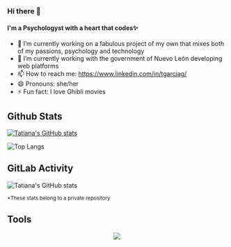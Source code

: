 ### Hi there 👋

<!--
**DraCaligari/DraCaligari** is a ✨ _special_ ✨ repository because its `README.md` (this file) appears on your GitHub profile.
-->

#### I'm a Psychologyst with a heart that codes✨

- 🔭 I’m currently working on a fabulous project of my own that mixes both of my passions, psychology and technology
- 🌱 I’m currently working with the government of Nuevo León developing web platforms
- 📫 How to reach me: https://www.linkedin.com/in/tgarciag/
- 😄 Pronouns: she/her
- ⚡ Fun fact: I love Ghibli movies

## Github Stats

[![Tatiana's GitHub stats](https://github-readme-stats.vercel.app/api?username=DraCaligari&show_icons=true&count_private=true&theme=cobalt&hide=prs,issues,contribs)](https://github.com/anuraghazra/github-readme-stats)
  
![Top Langs](https://github-readme-stats.vercel.app/api/top-langs/?username=DraCaligari&layout=compact&title_color=007bff&text_color=e7e7e7&icon_color=007bff&bg_color=171c28)

## GitLab Activity

![Tatiana's GitHub stats](https://i.imgur.com/3WxyfHS.png)

<small>*These stats belong to a private repository</small>

## Tools

<p align="center">
  <a href="https://skillicons.dev">
    <img src="https://skillicons.dev/icons?i=anaconda,angular,apple,aws,bootstrap,cs,cloudflare,css,django,docker,dotnet,express,figma,firebase,gcp,git,github,gitlab,heroku,html,htmx,idea,ai,js,jenkins,jest,jquery,less,linux,mongodb,mysql,netlify,nginx,nodejs,notion,npm,nuxtjs,obsidian,ps,pinia,postgres,postman,powershell,pycharm,py,react,regex,sass,sqlite,sublime,selenium,swift,tailwind,ts,ubuntu,vim,visualstudio,vite,vitest,vscode,vue,webstorm,wordpress,xd,yarn" />
  </a>
</p>
